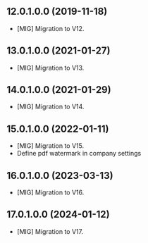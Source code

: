 ## 12.0.1.0.0 (2019-11-18)

- \[MIG\] Migration to V12.

## 13.0.1.0.0 (2021-01-27)

- \[MIG\] Migration to V13.

## 14.0.1.0.0 (2021-01-29)

- \[MIG\] Migration to V14.

## 15.0.1.0.0 (2022-01-11)

- \[MIG\] Migration to V15.
- Define pdf watermark in company settings

## 16.0.1.0.0 (2023-03-13)

- \[MIG\] Migration to V16.

## 17.0.1.0.0 (2024-01-12)

- \[MIG\] Migration to V17.
